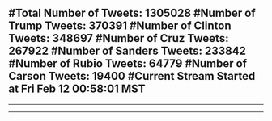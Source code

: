 #Total Number of Tweets: 1305028 
#Number of Trump Tweets: 370391
#Number of Clinton Tweets: 348697
#Number of Cruz Tweets: 267922
#Number of Sanders Tweets: 233842
#Number of Rubio Tweets: 64779
#Number of Carson Tweets: 19400
#Current Stream Started at Fri Feb 12 00:58:01 MST
---
---
---
